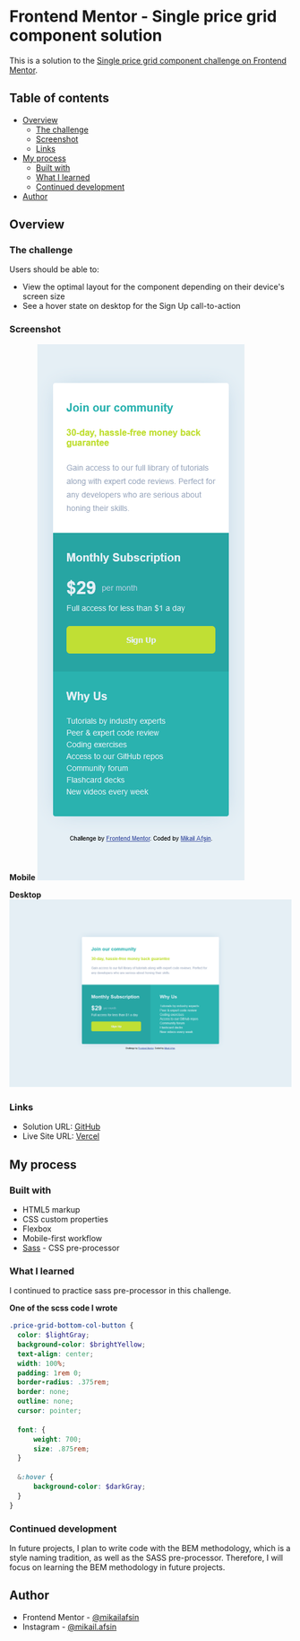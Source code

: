 # Frontend Mentor - Single price grid component solution

This is a solution to the [Single price grid component challenge on Frontend Mentor](https://www.frontendmentor.io/challenges/single-price-grid-component-5ce41129d0ff452fec5abbbc).

## Table of contents

- [Overview](#overview)
  - [The challenge](#the-challenge)
  - [Screenshot](#screenshot)
  - [Links](#links)
- [My process](#my-process)
  - [Built with](#built-with)
  - [What I learned](#what-i-learned)
  - [Continued development](#continued-development)
- [Author](#author)

## Overview

### The challenge

Users should be able to:

- View the optimal layout for the component depending on their device's screen size
- See a hover state on desktop for the Sign Up call-to-action

### Screenshot

**Mobile**
![](./screenshot/mobile-screenshot.png)

**Desktop**
![](./screenshot/desktop-screenshot.png)


### Links

- Solution URL: [GitHub](https://github.com/mikailafsin/frontend-mentor-single-price-grid-component-solution)
- Live Site URL: [Vercel](https://frontend-mentor-single-price-grid-component-solution.vercel.app)

## My process

### Built with

- HTML5 markup
- CSS custom properties
- Flexbox
- Mobile-first workflow
- [Sass](https://sass-lang.com/) - CSS pre-processor

### What I learned

I continued to practice sass pre-processor in this challenge.

**One of the scss code I wrote**
```scss
.price-grid-bottom-col-button {
  color: $lightGray;
  background-color: $brightYellow;
  text-align: center;
  width: 100%;
  padding: 1rem 0;
  border-radius: .375rem;
  border: none;
  outline: none;
  cursor: pointer;

  font: {
      weight: 700;
      size: .875rem;
  }

  &:hover {
      background-color: $darkGray;
  }
}
```

### Continued development

In future projects, I plan to write code with the BEM methodology, which is a style naming tradition, as well as the SASS pre-processor. Therefore, I will focus on learning the BEM methodology in future projects.

## Author

- Frontend Mentor - [@mikailafsin](https://www.frontendmentor.io/profile/mikailafsin)
- Instagram - [@mikail.afsin](https://www.instagram.com/mikail.afsin)